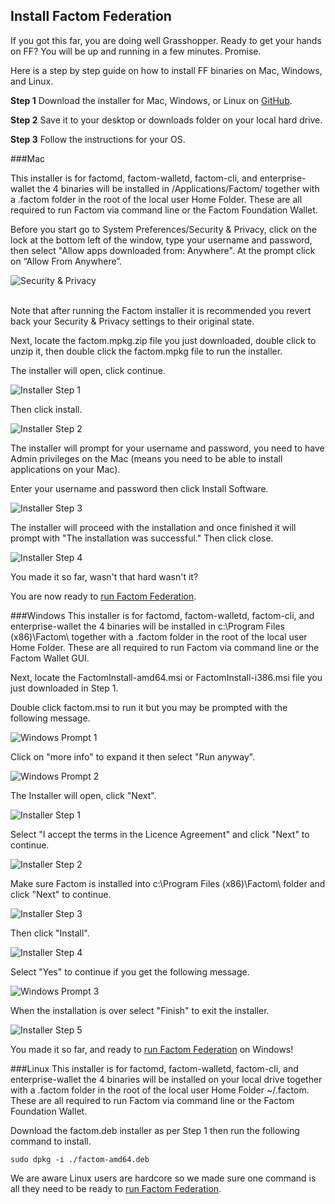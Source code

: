 ## Install Factom Federation

If you got this far, you are doing well Grasshopper. Ready to  get your hands on FF? You will be up and running in a few minutes. Promise.

Here is a step by step guide on how to install FF binaries on Mac, Windows, and Linux.

**Step 1**  Download the installer for Mac, Windows, or Linux on [GitHub](https://github.com/FactomProject/distribution).

**Step 2**  Save it to your desktop or downloads folder on your local hard drive.

**Step 3**  Follow the instructions for your OS.

###Mac

This installer is for factomd, factom-walletd, factom-cli, and enterprise-wallet the 4 binaries will be installed in /Applications/Factom/ together with a .factom folder in the root of the local user Home Folder. These are all required to run Factom via command line or the Factom Foundation Wallet.

Before you start go to System Preferences/Security & Privacy, click on the lock at the bottom left of the window, type your username and password, then select "Allow apps downloaded from: Anywhere". At the prompt click on “Allow From Anywhere”.

![Security & Privacy](/images/wallet_005.png)

<aside class="notice"><br>
Note that after running the Factom installer it is recommended you revert back your Security & Privacy settings to their original state.
</aside>

Next, locate the factom.mpkg.zip file you just downloaded, double click to unzip it, then double click the factom.mpkg file to run the installer.

The installer will open, click continue. 

![Installer Step 1](/images/wallet_006.png)

Then click install.

![Installer Step 2](/images/wallet_007.png)

The installer will prompt for your username and password, you need to have Admin privileges on the Mac (means you need to be able to install applications on your Mac).

Enter your username and password then click Install Software.

![Installer Step 3](/images/wallet_008.png)

The installer will proceed with the installation and once finished it will prompt with "The installation was successful." Then click close.

![Installer Step 4](/images/wallet_009.png)

You made it so far, wasn't that hard wasn't it?

You are now ready to [run Factom Federation](#run-factom-federation). 

###Windows
This installer is for factomd, factom-walletd, factom-cli, and enterprise-wallet the 4 binaries will be installed in c:\Program Files (x86)\Factom\ together with a .factom folder in the root of the local user Home Folder. These are all required to run Factom via command line or the Factom Wallet GUI.

Next, locate the FactomInstall-amd64.msi or FactomInstall-i386.msi file you just downloaded in Step 1.

Double click factom.msi to run it but you may be prompted with the following message.

![Windows Prompt 1](/images/wallet_010.png)

Click on "more info" to expand it then select "Run anyway".

![Windows Prompt 2](/images/wallet_011.png)

The Installer will open, click "Next".

![Installer Step 1](/images/wallet_012.png)

Select "I accept the terms in the Licence Agreement" and click "Next" to continue.

![Installer Step 2](/images/wallet_013.png)

Make sure Factom is installed into c:\Program Files (x86)\Factom\ folder and click "Next" to continue.

![Installer Step 3](/images/wallet_014.png)

Then click "Install".

![Installer Step 4](/images/wallet_015.png)

Select "Yes" to continue if you get the following message.

![Windows Prompt 3](/images/wallet_016.png)

When the installation is over select "Finish" to exit the installer.

![Installer Step 5](/images/wallet_017.png)

You made it so far, and ready to [run Factom Federation](#run-factom-federation) on Windows! 

###Linux
This installer is for factomd, factom-walletd, factom-cli, and enterprise-wallet the 4 binaries will be installed on your local drive together with a .factom folder in the root of the local user Home Folder ~/.factom. These are all required to run Factom via command line or the Factom Foundation Wallet.

Download the factom.deb installer as per Step 1 then run the following command to install.

`sudo dpkg -i ./factom-amd64.deb`

We are aware Linux users are hardcore so we made sure one command is all they need to be ready to [run Factom Federation](#run-factom-federation).